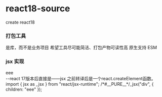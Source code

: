 # react18-source

create react18

### 打包工具

是库，而不是业务项目
希望工具尽可能简洁、打包产物可读性高
原生支持 ESM

### jsx 实现

<div>eee</div>
--react 17版本后直接是——jsx 之前转译后是一个react.createElement函数。
import { jsx as _jsx } from "react/jsx-runtime";
/*#__PURE__*/_jsx("div", {
  children: "eee"
});
